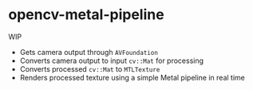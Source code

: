 # opencv-metal-pipeline

WIP

- Gets camera output through `AVFoundation`
- Converts camera output to input `cv::Mat` for processing
- Converts processed `cv::Mat` to `MTLTexture`
- Renders processed texture using a simple Metal pipeline in real time
